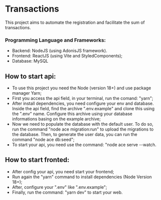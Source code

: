 # Transactions

This project aims to automate the registration and facilitate the sum of transactions.

### Programming Language and Frameworks:
 
- Backend: NodeJS (using AdonisJS framework).
- Frontend: ReactJS (using Vite and StyledComponents);
- Database: MySQL

## How to start api:

- To use this project you need the Node (version 18+) and use package manager Yarn;
- First you access the api field, in your terminal, run the comand: "yarn";
- After install dependencies, you need configure your env and database. Inside the api field, find the archive ".env.example" and clone this using the ".env" name. Configure this archive using your database informations basing on the example archive;
- Now we need to populate the database with the default user. To do so, run the command "node ace migration:run" to upload the migrations to the database. Then, to generate the user data, you can run the command "node ace db:seed";
- To start your api, you need use the command: "node ace serve --watch.

## How to start fronted:

- After config your api, you need start your frontend;
- Run again the "yarn" command to install dependencies (Node Version 18+);
- After, configure your ".env" like ".env.example";
- Finally, run the command: "yarn dev" to start your web.
